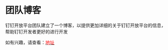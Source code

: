 # 团队博客

钉钉开放平台团队建立了一个博客，以提供更加详细的关于钉钉开放平台的信息，帮助钉钉开发者更好的进行开发

如有兴趣，请查看：[<font color=red>地址</font>](http://ddtalk.github.io/blog/)